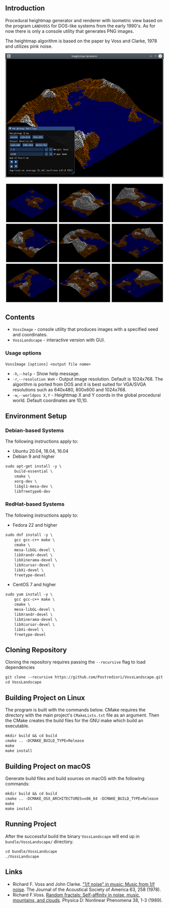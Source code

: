 ## Introduction

Procedural heightmap generator and renderer with isometric view
based on the program `LANDVOSS` for DOS-like systems from the early 1990's.
As for now there is only a console utility that generates PNG images.

The heightmap algorithm is based on the paper by Voss and Clarke, 1978 and
utilizes pink noise.

![Screenshot of landscape generated by Voss pink noise](images/vosslandscape.png)

![Montage of generated images](images/montage.png)

## Contents

* `VossImage` - console utility that produces images with a specified seed and coordinates.
* `VossLandscape` - interactive version with GUI.

### Usage options

```
VossImage [options] <output file name>
```

* `-h`,`--help` - Show help message.
* `-r`,`--resolution WxH` - Output image resolution. Default is 1024x768. The algorithm is ported from DOS and it is best suited for VGA/SVGA resolutions such as 640x480, 800x600 and 1024x768.
* `-w`,`--worldpos X,Y` - Heightmap X and Y coords in the global procedural world. Default coordinates are 10,10.

## Environment Setup

### Debian-based Systems

The following instructions apply to:

* Ubuntu 20.04, 18.04, 16.04
* Debian 9 and higher

```
sudo apt-get install -y \
    build-essential \
    cmake \
    xorg-dev \
    libgl1-mesa-dev \
    libfreetype6-dev
```

### RedHat-based Systems

The following instructions apply to:

* Fedora 22 and higher

```
sudo dnf install -y \
    gcc gcc-c++ make \
    cmake \
    mesa-libGL-devel \
    libXrandr-devel \
    libXinerama-devel \
    libXcursor-devel \
    libXi-devel \
    freetype-devel
```

* CentOS 7 and higher

```
sudo yum install -y \
    gcc gcc-c++ make \
    cmake \
    mesa-libGL-devel \
    libXrandr-devel \
    libXinerama-devel \
    libXcursor-devel \
    libXi-devel \
    freetype-devel
```

## Cloning Repository

Cloning the repository requires passing the `--recursive` flag to load dependencies

```
git clone --recursive https://github.com/Postrediori/VossLandscape.git
cd VossLandscape
```

## Building Project on Linux

The program is built with the commands below. CMake requires the directory 
with the main project's `CMakeLists.txt` file as an argument. Then the CMake 
creates the build files for the GNU make which build an executable.

```
mkdir build && cd build
cmake .. -DCMAKE_BUILD_TYPE=Release
make
make install
```

## Building Project on macOS

Generate build files and build sources on macOS with the following commands:

```
mkdir build && cd build
cmake .. -DCMAKE_OSX_ARCHITECTURES=x86_64 -DCMAKE_BUILD_TYPE=Release
make
make install
```

## Running Project

After the successful build the binary `VossLandscape` will end up in `bundle/VossLandscape/` directory.

```
cd bundle/VossLandscape
./VossLandscape
```

## Links

* Richard F. Voss and John Clarke. ["1/f noise" in music: Music from 1/f noise](https://asa.scitation.org/doi/abs/10.1121/1.381721). The Journal of the Acoustical Society of America 63, 258 (1978).
* Richard F.Voss. [Random fractals: Self-affinity in noise, music, mountains, and clouds](https://doi.org/10.1016/0167-2789(89)90220-0). Physica D: Nonlinear Phenomena 38, 1-3 (1989).
